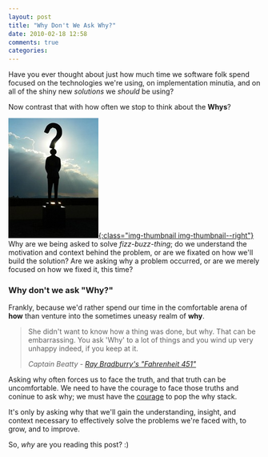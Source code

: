 ```yaml
---
layout: post
title: "Why Don't We Ask Why?"
date: 2010-02-18 12:58
comments: true
categories:
---
```

Have you ever thought about just how much time we software folk spend
focused on the technologies we're using, on implementation minutia,
and on all of the shiny new *solutions* we *should* be using?

Now contrast that with how often we stop to think about the **Whys**?

[![Question mark](/assets/images/posts/question-mark.jpg){:class="img-thumbnail img-thumbnail--right"}][1]
Why are we being asked to solve *fizz-buzz-thing*; do we understand the
motivation and context behind the problem, or are we fixated on how
we'll build the solution? Are we asking why a problem occurred, or are
we merely focused on how we fixed it, this time?

### Why don't we ask "Why?"

Frankly, because we'd rather spend our time in the comfortable arena
of **how** than venture into the sometimes uneasy realm of **why**.

> She didn't want to know how a thing was done, but why. That can be embarrassing. You ask 'Why' to a lot of things and you wind up very unhappy indeed, if you keep at it.
>
> <cite>Captain Beatty - [Ray Bradburry's "Fahrenheit 451"](http://www.amazon.com/dp/0345342968/?tag=stevenharman-20 )</cite>

<!-- more -->

Asking why often forces us to face the truth, and that truth can be
uncomfortable. We need to have the courage to face those truths and
coninue to ask why; we must have the [courage][2] to pop the why stack.

It's only by asking why that we'll gain the understanding, insight,
and context necessary to effectively solve the problems we're faced
with, to grow, and to improve.

So, *why* are you reading this post? :)

[1]: http://www.flickr.com/photos/marcobellucci/3534516458/ "photo via: http://www.flickr.com/photos/marcobellucci/3534516458/"
[2]: http://en.wikipedia.org/wiki/Extreme_Programming#Values "XP Values - Courage"

